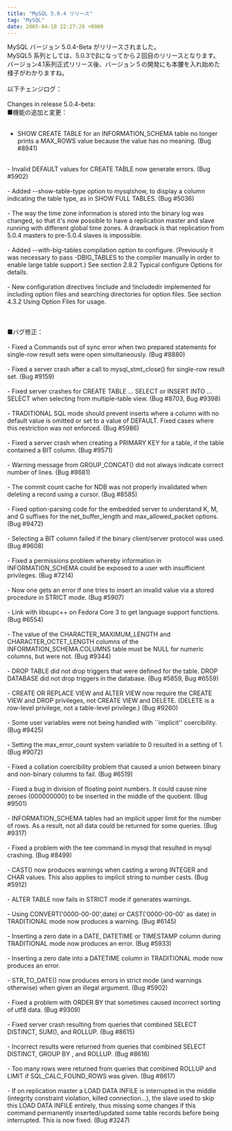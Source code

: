 ```yaml
---
title: "MySQL 5.0.4 リリース"
tag: "MySQL"
date: 2005-04-18 22:27:29 +0900
---
```


MySQL バージョン 5.0.4-Beta がリリースされました。<br>
MySQL5 系列としては、5.0.3でβになってから２回目のリリースとなります。<br>
バージョン4.1系列正式リリース後、バージョン５の開発にも本腰を入れ始めた様子がわかりますね。<br>
<br>
以下チェンジログ：<br>
<br>
Changes in release 5.0.4-beta:<br>
■機能の追加と変更：<br>
<br>
- SHOW CREATE TABLE for an INFORMATION_SCHEMA table no longer prints a MAX_ROWS value because the value has no meaning. (Bug #8941)<br>
<br>
- Invalid DEFAULT values for CREATE TABLE now generate errors. (Bug #5902)<br>
<br>
- Added --show-table-type option to mysqlshow, to display a column indicating the table type, as in SHOW FULL TABLES. (Bug #5036)<br>
<br>
- The way the time zone information is stored into the binary log was changed, so that it's now possible to have a replication master and slave running with different global time zones. A drawback is that replication from 5.0.4 masters to pre-5.0.4 slaves is impossible.<br>
<br>
- Added --with-big-tables compilation option to configure. (Previously it was necessary to pass -DBIG_TABLES to the compiler manually in order to enable large table support.) See section 2.8.2 Typical configure Options for details.<br>
<br>
- New configuration directives !include and !includedir implemented for including option files and searching directories for option files. See section 4.3.2 Using Option Files for usage.<br>
<br>
<br>
<br>
■バグ修正：<br>
<br>
- Fixed a Commands out of sync error when two prepared statements for single-row result sets were open simultaneously. (Bug #8880)<br>
<br>
- Fixed a server crash after a call to mysql_stmt_close() for single-row result set. (Bug #9159)<br>
<br>
- Fixed server crashes for CREATE TABLE ... SELECT or INSERT INTO ... SELECT when selecting from multiple-table view. (Bug #8703, Bug #9398)<br>
<br>
- TRADITIONAL SQL mode should prevent inserts where a column with no default value is omitted or set to a value of DEFAULT. Fixed cases where this restriction was not enforced. (Bug #5986)<br>
<br>
- Fixed a server crash when creating a PRIMARY KEY for a table, if the table contained a BIT column. (Bug #9571)<br>
<br>
- Warning message from GROUP_CONCAT() did not always indicate correct number of lines. (Bug #8681)<br>
<br>
- The commit count cache for NDB was not properly invalidated when deleting a record using a cursor. (Bug #8585)<br>
<br>
- Fixed option-parsing code for the embedded server to understand K, M, and G suffixes for the net_buffer_length and max_allowed_packet options. (Bug #9472)<br>
<br>
- Selecting a BIT column failed if the binary client/server protocol was used. (Bug #9608)<br>
<br>
- Fixed a permissions problem whereby information in INFORMATION_SCHEMA could be exposed to a user with insufficient privileges. (Bug #7214)<br>
<br>
- Now one gets an error if one tries to insert an invalid value via a stored procedure in STRICT mode. (Bug #5907)<br>
<br>
- Link with libsupc++ on Fedora Core 3 to get language support functions. (Bug #6554)<br>
<br>
- The value of the CHARACTER_MAXIMUM_LENGTH and CHARACTER_OCTET_LENGTH columns of the INFORMATION_SCHEMA.COLUMNS table must be NULL for numeric columns, but were not. (Bug #9344)<br>
<br>
- DROP TABLE did not drop triggers that were defined for the table. DROP DATABASE did not drop triggers in the database. (Bug #5859, Bug #6559)<br>
<br>
- CREATE OR REPLACE VIEW and ALTER VIEW now require the CREATE VIEW and DROP privileges, not CREATE VIEW and DELETE. (DELETE is a row-level privilege, not a table-level privilege.) (Bug #9260)<br>
<br>
- Some user variables were not being handled with ``implicit'' coercibility. (Bug #9425)<br>
<br>
- Setting the max_error_count system variable to 0 resulted in a setting of 1. (Bug #9072)<br>
<br>
- Fixed a collation coercibility problem that caused a union between binary and non-binary columns to fail. (Bug #6519)<br>
<br>
- Fixed a bug in division of floating point numbers. It could cause nine zeroes (000000000) to be inserted in the middle of the quotient. (Bug #9501)<br>
<br>
- INFORMATION_SCHEMA tables had an implicit upper limit for the number of rows. As a result, not all data could be returned for some queries. (Bug #9317)<br>
<br>
- Fixed a problem with the tee command in mysql that resulted in mysql crashing. (Bug #8499)<br>
<br>
- CAST() now produces warnings when casting a wrong INTEGER and CHAR values. This also applies to implicit string to number casts. (Bug #5912)<br>
<br>
- ALTER TABLE now fails in STRICT mode if generates warnings.<br>
<br>
- Using CONVERT('0000-00-00',date) or CAST('0000-00-00' as date) in TRADITIONAL mode now produces a warning. (Bug #6145)<br>
<br>
- Inserting a zero date in a DATE, DATETIME or TIMESTAMP column during TRADITIONAL mode now produces an error. (Bug #5933)<br>
<br>
- Inserting a zero date into a DATETIME column in TRADITIONAL mode now produces an error.<br>
<br>
- STR_TO_DATE() now produces errors in strict mode (and warnings otherwise) when given an illegal argument. (Bug #5902)<br>
<br>
- Fixed a problem with ORDER BY that sometimes caused incorrect sorting of utf8 data. (Bug #9309)<br>
<br>
- Fixed server crash resulting from queries that combined SELECT DISTINCT, SUM(), and ROLLUP. (Bug #8615)<br>
<br>
- Incorrect results were returned from queries that combined SELECT DISTINCT, GROUP BY , and ROLLUP. (Bug #8616)<br>
<br>
- Too many rows were returned from queries that combined ROLLUP and LIMIT if SQL_CALC_FOUND_ROWS was given. (Bug #8617)<br>
<br>
- If on replication master a LOAD DATA INFILE is interrupted in the middle (integrity constraint violation, killed connection...), the slave used to skip this LOAD DATA INFILE entirely, thus missing some changes if this command permanently inserted/updated some table records before being interrupted. This is now fixed. (Bug #3247)<br>
<br>
<br>
